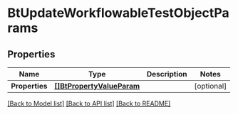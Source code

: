 # BtUpdateWorkflowableTestObjectParams

## Properties

Name | Type | Description | Notes
------------ | ------------- | ------------- | -------------
**Properties** | [**[]BtPropertyValueParam**](BTPropertyValueParam.md) |  | [optional] 

[[Back to Model list]](../README.md#documentation-for-models) [[Back to API list]](../README.md#documentation-for-api-endpoints) [[Back to README]](../README.md)


